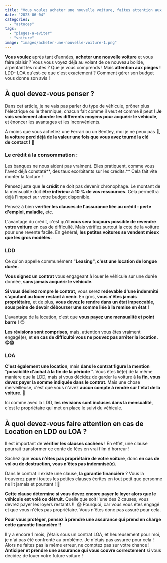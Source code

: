 ```yaml
---
title: "Vous voulez acheter une nouvelle voiture, faites attention aux pièges !"
date: "2023-06-04"
categories: 
  - "astuces"
tags: 
  - "pieges-a-eviter"
  - "voiture"
image: "images/acheter-une-nouvelle-voiture-1.png"
---
```


**Vous voulez** après tant d'années, **acheter une nouvelle voiture** et vous faire plaisir ? Vous vous voyez déjà au volant de ce nouveau bolide, arpentant les routes ? Que je vous comprends ! Mais **attention aux pièges !** LDD- LOA qu'est-ce que c'est exactement ? Comment gérer son budget vous donne son avis !

## À quoi devez-vous penser ?

Dans cet article, je ne vais pas parler du type de véhicule, prôner plus l'électrique ou le thermique, chacun fait comme il veut et comme il peut ! **Je vais seulement aborder les différents moyens pour acquérir le véhicule,** et énoncer les avantages et les inconvénients.

À moins que vous achetiez une Ferrari ou un Bentley, moi je ne peux pas 🥴, **la voiture perd déjà de la valeur une fois que vous avez tourné la clé de contact !** 🚗

### Le crédit à la consommation :

Les banques ne nous aident pas vraiment. Elles pratiquent, comme vous l'avez déjà constaté**, des taux exorbitants sur les crédits.** Cela fait vite monter la facture !

Pensez juste que **le crédit** ne doit pas devenir chronophage. Le montant de la mensualité doit **être inférieur à 10 % de vos ressources.** Cela permettra déjà l'impact sur votre budget disponible.

Pensez à bien **vérifier les clauses de l'assurance liée au crédit : perte d'emploi, maladie,** etc.

L'avantage du crédit, c'est qu'**il vous sera toujours possible de revendre votre voiture** en cas de difficulté. Mais vérifiez surtout la cote de la voiture pour une revente facile. En général, **les petites voitures se vendent mieux que les gros modèles.**

### LDD

Ce qu'on appelle communément **"Leasing", c'est une location de longue durée.**

**Vous signez un contrat** vous engageant à louer le véhicule sur une durée donnée, **sans jamais acquérir le véhicule.**

**Si vous désirez rompre le contrat,** vous serez **redevable d'une indemnité s'ajoutant au louer restant à venir.** En gros, **vous n'êtes jamais propriétaire,** et de plus, **vous devez le rendre dans un état impeccable,** **sous peine de devoir débourser une somme liée à la remise en état !**

L'avantage de la location, c'est que **vous payez une mensualité et point barre !** 😍

**Les révisions sont comprises,** mais, attention vous êtes vraiment engagé(e), et **en cas de difficulté vous ne pouvez pas arrêter la location. 😡😱**

### LOA

**C'est également une location**, mais **dans le contrat figure la mention** "**possibilité d'achat à la fin de la période** ". Vous êtes lié(e) de la même manière que la LDD, mais si vous décidez de garder la voiture à **la fin, vous devez payer la somme indiquée dans le contrat**. Mais une chose merveilleuse, c'est que vous n'avez **aucun compte à rendre sur l'état de la voiture. 🤩**

Ici comme avec la LDD, **les révisions sont incluses dans la mensualité,** c'est le propriétaire qui met en place le suivi du véhicule.

## À quoi devez-vous faire attention en cas de Location en LDD ou LOA ?

Il est important de **vérifier les clauses cachées** ! En effet, une clause pourrait transformer ce conte de fées en vrai film d'horreur !

Sachez que **vous n'êtes pas propriétaire de votre voiture**, donc **en cas de vol ou de destruction, vous n'êtes pas indemnisé(e).**

Dans le contrat il existe une clause, **la garantie financière** ? Vous la trouverez parmi toutes les petites clauses écrites en tout petit que personne ne lit jamais et pourtant ! 🤔

**Cette clause détermine si vous devez encore payer le loyer alors que le véhicule est volé ou détruit.** Quelle que soit l'une des 2 causes, vous devrez payer les loyers restants !!  😱 Pourquoi, car vous vous êtes engagé et que vous n'êtes pas propriétaire. Vous n'êtes donc pas assuré pour cela.

**Pour vous protéger, pensez à prendre une assurance qui prend en charge cette garantie financière !!**

Il y a encore 1 mois, j'étais sous un contrat LOA, et heureusement pour moi, je n'ai pas été confronté au problème. Je n'étais pas assurée pour cela ! Alors ne faites pas la même erreur, ne comptez pas sur votre chance ! **Anticiper et prendre une assurance qui vous couvre correctement** si vous décidez de louer votre future voiture !
